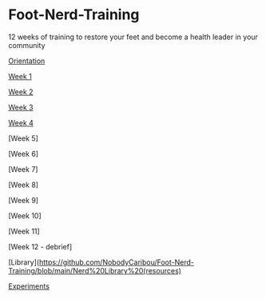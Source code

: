 # Foot-Nerd-Training

12 weeks of training to restore your feet and become a health leader in your community

[Orientation](https://github.com/NobodyCaribou/Foot-Nerd-Training/blob/main/Orientation)

[Week 1](https://github.com/NobodyCaribou/Foot-Nerd-Training/blob/main/week%201)

[Week 2](https://github.com/NobodyCaribou/Foot-Nerd-Training/blob/main/week%202)

[Week 3](https://github.com/NobodyCaribou/Foot-Nerd-Training/blob/main/week%203)

[Week 4](https://github.com/NobodyCaribou/Foot-Nerd-Training/blob/main/week%204)

[Week 5]

[Week 6]

[Week 7]

[Week 8]

[Week 9]

[Week 10]

[Week 11]

[Week 12 - debrief]

[Library](https://github.com/NobodyCaribou/Foot-Nerd-Training/blob/main/Nerd%20Library%20(resources)

[Experiments](https://github.com/NobodyCaribou/Foot-Nerd-Training/blob/main/02%20-%20Experiments)
